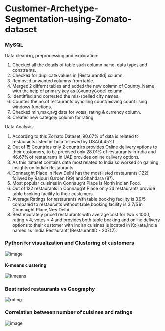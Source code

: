 # Customer-Archetype-Segmentation-using-Zomato-dataset

### MySQL

Data cleaning, preprocessing and exploration:

  1. Checked all the details of table such column name, data types and constraints.
  2. Checked for duplicate values in [RestaurantId] column.
  3. Removed unwanted columns from table.
  4. Merged 2 differnt tables and added the new column of Country_Name with the help of primary key as [CountryCode] column.
  5. Identitfied and corrected the mis-spelled city names.
  6. Counted the no.of restaurants by rolling count/moving count using windows functions.
  7. Checked min,max,avg data for votes, rating & currency column.
  8. Created new category column for rating

Data Analysis:

  1. According to this Zomato Dataset, 90.67% of data is related to restaurants listed in India followed by USA(4.45%).
  2. Out of 15 Countries only 2 countries provides Online delivery options to their customers, to be precised only 28.01% of restaurants in India and 46.67% of restaurants in       UAE provides online delivery options.
  3. As this dataset contains data most related to India so worked on gaining insights on Indian Restaurants.
  4. Connaught Place in New Delhi has the most listed restaurants (122) follwed by Rajouri Garden (99) and Shahdara (87).
  5. Most popular cuisines in Connaught Place is North Indian Food.
  6. Out of 122 restaurants in Connaught Place only 54 restaurants provide table booking facility to their customers.
  7. Average Ratings for restaurants with table booking facility is 3.9/5 compared to restaurants without table booking facility is 3.7/5 in Connaught Place,New Delhi.
  8. Best modrately priced restaurants with average cost for two < 1000, rating > 4, votes > 4 and provides both table booking and online delivery options to their customer with indian cuisines is located in Kolkata,India named as 'India Restaurant',(RestaurantID - 20747).

### Python for visualization and Clustering of customers

![image](https://github.com/RutunjayRao/Customer-segmentation-zomato/assets/89570687/d443a39f-e480-4b45-a087-a4c3c0b325bf)

#### K-means clustering
![kmeans](https://github.com/RutunjayRao/Customer-segmentation-zomato/assets/89570687/c4618c96-c048-41d5-8aa6-4caec3d1a119)

### Best rated restaurants vs Geography
![rating](https://github.com/RutunjayRao/Customer-segmentation-zomato/assets/89570687/b1c85b6e-351f-4090-a96a-8a85abd314e8)

### Correlation between number of cuisines and ratings
![image](https://github.com/RutunjayRao/Customer-segmentation-zomato/assets/89570687/f93723a2-e0f1-4487-8041-718c5abed0ad)
